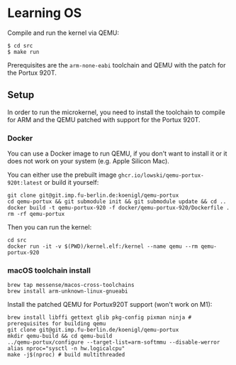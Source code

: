 # Learning OS

Compile and run the kernel via QEMU: 
```shell
$ cd src
$ make run
```

Prerequisites are the `arm-none-eabi` toolchain and QEMU with the patch
for the Portux 920T.

## Setup

In order to run the microkernel, you need to install the toolchain to
compile for ARM and the QEMU patched with support for the Portux 920T.

### Docker

You can use a Docker image to run QEMU, if you don't want to install it
or it does not work on your system (e.g. Apple Silicon Mac).

You can either use the prebuilt image
`ghcr.io/lowski/qemu-portux-920t:latest` or build it yourself:
```shell
git clone git@git.imp.fu-berlin.de:koenigl/qemu-portux
cd qemu-portux && git submodule init && git submodule update && cd .. 
docker build -t qemu-portux-920 -f docker/qemu-portux-920/Dockerfile .
rm -rf qemu-portux
```

Then you can run the kernel:
```shell
cd src
docker run -it -v $(PWD)/kernel.elf:/kernel --name qemu --rm qemu-portux-920
```

### macOS toolchain install

```shell
brew tap messense/macos-cross-toolchains
brew install arm-unknown-linux-gnueabi
```

Install the patched QEMU for Portux920T support (won't work on M1):
```shell
brew install libffi gettext glib pkg-config pixman ninja # prerequisites for building qemu
git clone git@git.imp.fu-berlin.de/koenigl/qemu-portux
mkdir qemu-build && cd qemu-build
../qemu-portux/configure --target-list=arm-softmmu --disable-werror
alias nproc="sysctl -n hw.logicalcpu"
make -j$(nproc) # build multithreaded
```
